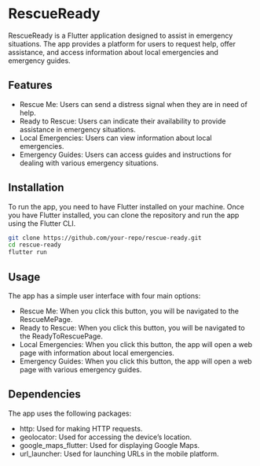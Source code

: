 # RescueReady
RescueReady is a Flutter application designed to assist in emergency situations. The app provides a platform for users to request help, offer assistance, and access information about local emergencies and emergency guides.

## Features
- Rescue Me: Users can send a distress signal when they are in need of help.
- Ready to Rescue: Users can indicate their availability to provide assistance in emergency situations.
- Local Emergencies: Users can view information about local emergencies.
- Emergency Guides: Users can access guides and instructions for dealing with various emergency situations.

## Installation
To run the app, you need to have Flutter installed on your machine. Once you have Flutter installed, you can clone the repository and run the app using the Flutter CLI.
```bash
git clone https://github.com/your-repo/rescue-ready.git
cd rescue-ready
flutter run
```

## Usage
The app has a simple user interface with four main options:

- Rescue Me: When you click this button, you will be navigated to the RescueMePage.
- Ready to Rescue: When you click this button, you will be navigated to the ReadyToRescuePage.
- Local Emergencies: When you click this button, the app will open a web page with information about local emergencies.
- Emergency Guides: When you click this button, the app will open a web page with various emergency guides.

## Dependencies
The app uses the following packages:

- http: Used for making HTTP requests.
- geolocator: Used for accessing the device’s location.
- google_maps_flutter: Used for displaying Google Maps.
- url_launcher: Used for launching URLs in the mobile platform.
